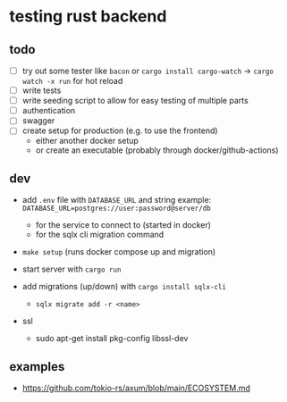 # testing rust backend

## todo
- [ ] try out some tester like `bacon` or `cargo install cargo-watch` -> `cargo watch -x run` for hot reload
- [ ] write tests
- [ ] write seeding script to allow for easy testing of multiple parts
- [ ] authentication
- [ ] swagger
- [ ] create setup for production (e.g. to use the frontend)
  - either another docker setup
  - or create an executable (probably through docker/github-actions)


## dev
- add `.env` file with `DATABASE_URL` and string example: `DATABASE_URL=postgres://user:password@server/db`
  - for the service to connect to (started in docker)
  - for the sqlx cli migration command
- `make setup` (runs docker compose up and migration)
- start server with `cargo run`
- add migrations (up/down) with `cargo install sqlx-cli`
  - `sqlx migrate add -r <name>`

- ssl
  - sudo apt-get install pkg-config libssl-dev


## examples
- https://github.com/tokio-rs/axum/blob/main/ECOSYSTEM.md
